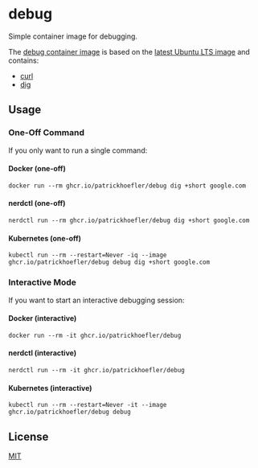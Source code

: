 # debug

Simple container image for debugging.

The [debug container image](https://ghcr.io/patrickhoefler/debug) is based on the [latest Ubuntu LTS image](https://hub.docker.com/_/ubuntu) and contains:

- [curl](http://manpages.ubuntu.com/manpages/focal/man1/curl.1.html)
- [dig](http://manpages.ubuntu.com/manpages/focal/man1/dig.1.html)

## Usage

### One-Off Command

If you only want to run a single command:

#### Docker (one-off)

```shell
docker run --rm ghcr.io/patrickhoefler/debug dig +short google.com
```

#### nerdctl (one-off)

```shell
nerdctl run --rm ghcr.io/patrickhoefler/debug dig +short google.com
```

#### Kubernetes (one-off)

```shell
kubectl run --rm --restart=Never -iq --image ghcr.io/patrickhoefler/debug debug dig +short google.com
```

### Interactive Mode

If you want to start an interactive debugging session:

#### Docker (interactive)

```shell
docker run --rm -it ghcr.io/patrickhoefler/debug
```

#### nerdctl (interactive)

```shell
nerdctl run --rm -it ghcr.io/patrickhoefler/debug
```

#### Kubernetes (interactive)

```shell
kubectl run --rm --restart=Never -it --image ghcr.io/patrickhoefler/debug debug
```

## License

[MIT](LICENSE)
